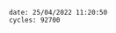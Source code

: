 

                date: 25/04/2022 11:20:50
                cycles: 92700

                         